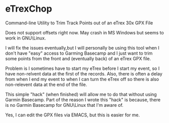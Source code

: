 # eTrexChop
Command-line Utility to Trim Track Points out of an eTrex 30x GPX File

Does not support offsets right now.  May crash in MS Windows but seems to work in GNU\Linux.  

I will fix the issues eventually,but I will personally be using this tool when I don't have "easy" access to Garming Basecamp
and I just want to trim some points from the front and (eventually back) of an eTrex GPX file.

Problem is I sometimes have to start my eTrex before I start my event, so I have non-relvent data at the first of the
records.  Also, there is often a delay from when I end my event to when I can turn the eTrex off so there is also non-relevent
data at the end of the file. 

This simple "hack" (when finished) will allow me to do that without using Garmin Basecamp.  Part of the reason I wrote this
"hack" is because, there is no Garmin Basecamp for GNU\Linux that I'm aware of.

Yes, I can edit the GPX files via EMACS, but this is easier for me.
